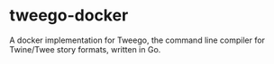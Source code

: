 # tweego-docker
A docker implementation for Tweego, the command line compiler for Twine/Twee story formats, written in Go.
